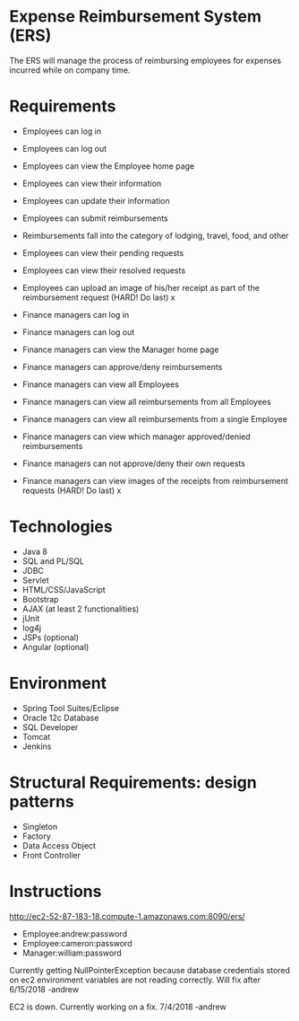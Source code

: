 Expense Reimbursement System (ERS)
==============================================================================================
The ERS will manage the process of reimbursing employees for expenses incurred while on company time. 
	
Requirements
==============================================================================================
- Employees can log in 
- Employees can log out 
- Employees can view the Employee home page 
- Employees can view their information
- Employees can update their information 
- Employees can submit reimbursements
- Reimbursements fall into the category of lodging, travel, food, and other
- Employees can view their pending requests 
- Employees can view their resolved requests 
- Employees can upload an image of his/her receipt as part of the reimbursement request (HARD! Do last) x

- Finance managers can log in
- Finance managers can log out 
- Finance managers can view the Manager home page 
- Finance managers can approve/deny reimbursements
- Finance managers can view all Employees 
- Finance managers can view all reimbursements from all Employees
- Finance managers can view all reimbursements from a single Employee 
- Finance managers can view which manager approved/denied reimbursements 
- Finance managers can not approve/deny their own requests 
- Finance managers can view images of the receipts from reimbursement requests (HARD! Do last) x
	
Technologies
==============================================================================================
- Java 8
- SQL and PL/SQL
- JDBC
- Servlet
- HTML/CSS/JavaScript
- Bootstrap
- AJAX (at least 2 functionalities)
- jUnit
- log4j
- JSPs (optional)
- Angular (optional)
	
Environment
==============================================================================================
- Spring Tool Suites/Eclipse
- Oracle 12c Database
- SQL Developer
- Tomcat 
- Jenkins
	
Structural Requirements: design patterns
==============================================================================================
- Singleton
- Factory
- Data Access Object
- Front Controller   

Instructions
==============================================================================================
http://ec2-52-87-183-18.compute-1.amazonaws.com:8090/ers/

- Employee:andrew:password
- Employee:cameron:password
- Manager:william:password

Currently getting NullPointerException because database credentials stored on ec2 environment variables are not
reading correctly.  Will fix after 6/15/2018 -andrew

EC2 is down.  Currently working on a fix.  7/4/2018 -andrew